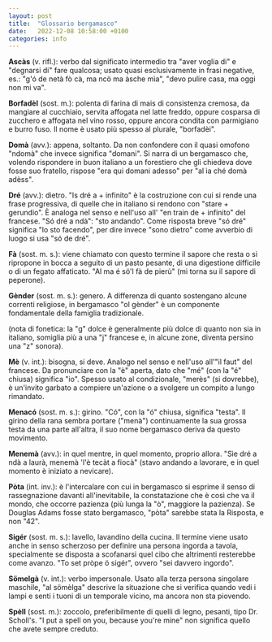 ```yaml
---
layout: post
title:  "Glossario bergamasco"
date:   2022-12-08 10:58:00 +0100
categories: info
---
```

**Ascàs** (v. rifl.): verbo dal significato intermedio tra "aver voglia di" e "degnarsi di" fare qualcosa; usato quasi esclusivamente in frasi negative, es.: "g'ó de netà fò cà, ma ncö ma àsche mìa", "devo pulire casa, ma oggi non mi va".

**Borfadèl** (sost. m.): polenta di farina di mais di consistenza cremosa, da mangiare al cucchiaio, servita affogata nel latte freddo, oppure cosparsa di zucchero e affogata nel vino rosso, oppure ancora condita con parmigiano e burro fuso. Il nome è usato più spesso al plurale, "borfadèi".

**Domà** (avv.): appena, soltanto. 
Da non confondere con il quasi omofono "ndomà" che invece significa "domani". Si narra di un bergamasco che, volendo rispondere in buon italiano a un forestiero che gli chiedeva dove fosse suo fratello, rispose "era qui domani adesso" per "al ìa ché domà adèss".

**Dré** (avv.): dietro.
"Is dré a + infinito" è la costruzione con cui si rende una frase progressiva, di quelle che in italiano si rendono con "stare + gerundio". È analoga nel senso e nell'uso all' "en train de + infinito" del francese. "Só dré a ndà": "sto andando".
Come risposta breve "só dré" significa "lo sto facendo", per dire invece "sono dietro" come avverbio di luogo si usa "só de dré".

**Fà** (sost. m. s.): viene chiamato con questo termine il sapore che resta o si ripropone in bocca a seguito di un pasto pesante, di una digestione difficile o di un fegato affaticato. "Al ma é sö'l fà de pierù" (mi torna su il sapore di peperone).

**Gènder** (sost. m. s.): genero.
A differenza di quanto sostengano alcune correnti religiose, in bergamasco "ol gènder" è un componente fondamentale della famiglia tradizionale.

(nota di fonetica: la "g" dolce è generalmente più dolce di quanto non sia in italiano, somiglia più a una "j" francese e, in alcune zone, diventa persino una "z" sonora).

**Mè** (v. int.): bisogna, si deve. 
Analogo nel senso e nell'uso all'"il faut" del francese. Da pronunciare con la "è" aperta, dato che "mé" (con la "é" chiusa) significa "io".
Spesso usato al condizionale, "merès" (si dovrebbe), è un'invito garbato a compiere un'azione o a svolgere un compito a lungo rimandato.

**Menacó** (sost. m. s.): girino.
"Có", con la "ó" chiusa, significa "testa". Il girino della rana sembra portare ("menà") continuamente la sua grossa testa da una parte all'altra, il suo nome bergamasco deriva da questo movimento.

**Menemà** (avv.): in quel mentre, in quel momento, proprio allora. 
"Sìe dré a ndà a laurà, menemà 'l'è tecàt a fiocà" (stavo andando a lavorare, e in quel momento è iniziato a nevicare).

**Pòta** (int. inv.): è l'intercalare con cui in bergamasco si esprime il senso di rassegnazione davanti all'inevitabile, la constatazione che è così che va il mondo, che occorre pazienza (più lunga la "ò", maggiore la pazienza).
Se Douglas Adams fosse stato bergamasco, "pòta" sarebbe stata la Risposta, e non "42".

**Sigér** (sost. m. s.): lavello, lavandino della cucina.
Il termine viene usato anche in senso scherzoso per definire una persona ingorda a tavola, specialmente se disposta a scofanarsi quel cibo che altrimenti resterebbe come avanzo. "To set pròpe ö sigér", ovvero "sei davvero ingordo".

**Sömelgà** (v. int.): verbo impersonale. Usato alla terza persona singolare maschile, "al sömèlga" descrive la situazione che si verifica quando vedi i lampi e senti i tuoni di un temporale vicino, ma ancora non sta piovendo.

**Spèll** (sost. m.): zoccolo, preferibilmente di quelli di legno, pesanti, tipo Dr. Scholl's. 
"I put a spell on you, because you're mine" non significa quello che avete sempre creduto.